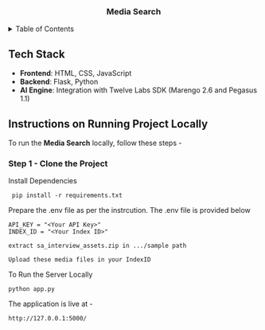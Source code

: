<br />
<div align="center">
  <h3 align="center">Media Search</h3>
</div>

<details>
  <summary>Table of Contents</summary>
  <ol>
    <li><a href="#tech-stack">Tech Stack</a></li>
    <li><a href="#instructions-on-running-project-locally">Instructions on Running Project Locally</a></li>
    <li><a href="#use-cases">Use Cases</a></li>
    <li><a href="#feedback">Feedback</a></li>
  </ol>
</details>

## Tech Stack

- **Frontend**: HTML, CSS, JavaScript
- **Backend**: Flask, Python
- **AI Engine**: Integration with Twelve Labs SDK (Marengo 2.6 and Pegasus 1.1)

## Instructions on Running Project Locally

To run the **Media Search** locally, follow these steps -

### Step 1 - Clone the Project

Install Dependencies

``` 
 pip install -r requirements.txt
```

Prepare the .env file as per the instrcution. The .env file is provided below

```
API_KEY = "<Your API Key>"
INDEX_ID = "<Your Index ID>"
```
```
extract sa_interview_assets.zip in .../sample path
```
```
Upload these media files in your IndexID
```
To Run the Server Locally

```
python app.py
```

The application is live at -

```
http://127.0.0.1:5000/
```
